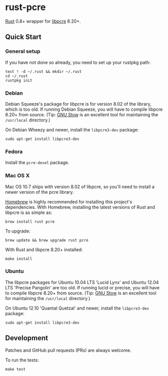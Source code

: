 # rust-pcre
[Rust](https://github.com/mozilla/rust) 0.8+ wrapper for [libpcre](http://pcre.org/) 8.20+.

## Quick Start

### General setup
If you have not done so already, you need to set up your rustpkg path:

    test ! -d ~/.rust && mkdir ~/.rust
    cd ~/.rust
    rustpkg init

### Debian

Debian Squeeze's package for libpcre is for version 8.02 of the library, which is too old. If running Debian Squeeze, you will have to compile libpcre 8.20+ from source. (Tip: [GNU Stow](http://www.gnu.org/software/stow/) is an excellent tool for maintaining the `/usr/local` directory.)

On Debian Wheezy and newer, install the `libpcre3-dev` package:

    sudo apt-get install libpcre3-dev


### Fedora

Install the `pcre-devel` package.

### Mac OS X

Mac OS 10.7 ships with version 8.02 of libpcre, so you'll need to install a newer version of the pcre library.

[Homebrew](http://brew.sh/) is highly recommended for installing this project's dependencies. With Homebrew, installing the latest versions of Rust and libpcre is as simple as:

    brew install rust pcre

To upgrade:

    brew update && brew upgrade rust pcre

With Rust and libpcre 8.20+ installed:

    make install

### Ubuntu
The libpcre packages for Ubuntu 10.04 LTS 'Lucid Lynx' and Ubuntu 12.04 LTS 'Precise Pangolin' are too old. If running lucid or precise, you will have to compile libpcre 8.20+ from source. (Tip: [GNU Stow](http://www.gnu.org/software/stow/) is an excellent tool for maintaining the `/usr/local` directory.)

On Ubuntu 12.10 'Quantal Quetzal' and newer, install the `libpcre3-dev` package:

    sudo apt-get install libpcre3-dev

## Development

Patches and GitHub pull requests (PRs) are always welcome.

To run the tests:

    make test
